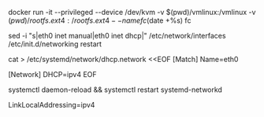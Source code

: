 

docker run -it --privileged --device /dev/kvm -v $(pwd)/vmlinux:/vmlinux -v $(pwd)/rootfs.ext4:/rootfs.ext4 --name fc$(date +%s) fc


sed -i "s|eth0 inet manual|eth0 inet dhcp|" /etc/network/interfaces
/etc/init.d/networking restart

cat > /etc/systemd/network/dhcp.network <<EOF
[Match]
Name=eth0

[Network]
DHCP=ipv4
EOF


systemctl daemon-reload && systemctl restart systemd-networkd

LinkLocalAddressing=ipv4